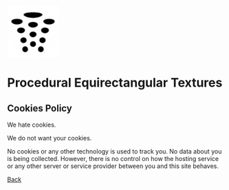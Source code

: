 ﻿<img class="logo" src="../assets/logo/logo.png">

# Procedural Equirectangular Textures

## Cookies Policy
	

We hate cookies.
	
	
We do not want your cookies.
	
	
No cookies or any other technology is used to track you.
No data about you is being collected. However, there is
no control on how the hosting service or any other server
or service provider between you and this site behaves.
	
	
<div class="footnote">
	<a href="#" onclick="window.history.back(); return false;">Back</a>
</div>
